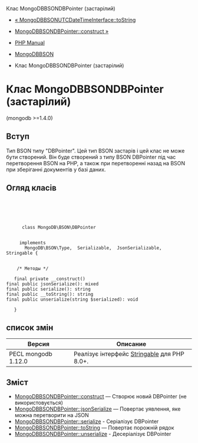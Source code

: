 Клас MongoDBBSONDBPointer (застарілий)

-   [« MongoDBBSONUTCDateTimeInterface::toString](mongodb-bson-utcdatetimeinterface.tostring.html)
    
-   [MongoDBBSONDBPointer::construct »](mongodb-bson-dbpointer.construct.html)
    
-   [PHP Manual](index.html)
    
-   [MongoDBBSON](book.bson.html)
    
-   Клас MongoDBBSONDBPointer (застарілий)
    

# Клас MongoDBBSONDBPointer (застарілий)

(mongodb >=1.4.0)

## Вступ

Тип BSON типу "DBPointer". Цей тип BSON застарів і цей клас не може бути створений. Він буде створений з типу BSON DBPointer під час перетворення BSON на PHP, а також при перетворенні назад на BSON при зберіганні документів у базі даних.

## Огляд класів

```classsynopsis


    
    
     
      class MongoDB\BSON\DBPointer
     

     implements 
       MongoDB\BSON\Type,  Serializable,  JsonSerializable,  Stringable {
    

    /* Методы */
    
   final private __construct()
final public jsonSerialize(): mixed
final public serialize(): string
final public __toString(): string
final public unserialize(string $serialized): void

   }
```

## список змін

| Версия              | Описание                                                             |
|---------------------|----------------------------------------------------------------------|
| PECL mongodb 1.12.0 | Реалізує інтерфейс [Stringable](class.stringable.html) для PHP 8.0+. |

## Зміст

-   [MongoDBBSONDBPointer::construct](mongodb-bson-dbpointer.construct.html) — Створює новий DBPointer (не використовується)
-   [MongoDBBSONDBPointer::jsonSerialize](mongodb-bson-dbpointer.jsonserialize.html) — Повертає уявлення, яке можна перетворити на JSON
-   [MongoDBBSONDBPointer::serialize](mongodb-bson-dbpointer.serialize.html) - Серіалізує DBPointer
-   [MongoDBBSONDBPointer::toString](mongodb-bson-dbpointer.tostring.html) — Повертає порожній рядок
-   [MongoDBBSONDBPointer::unserialize](mongodb-bson-dbpointer.unserialize.html) - Десеріалізує DBPointer